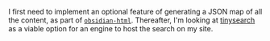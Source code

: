 I first need to implement an optional feature of generating a JSON map of all the content, as part of [`obsidian-html`](https://github.com/kmaasrud/obsidian-html). Thereafter, I'm looking at [tinysearch](https://github.com/tinysearch/tinysearch) as a viable option for an engine to host the search on my site.